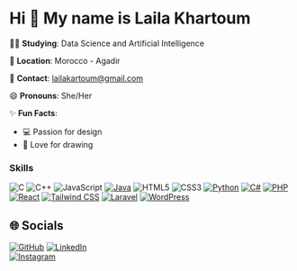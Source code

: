 # Hi 👋 My name is Laila Khartoum

👩‍🎓 **Studying**: Data Science and Artificial Intelligence

📍 **Location**: Morocco - Agadir  

📩 **Contact**: lailakartoum@gmail.com

😄 **Pronouns**: She/Her

✨ **Fun Facts**:  
- 💻 Passion for design  
- 🎨 Love for drawing

### Skills

![C](https://img.shields.io/badge/C-00599C?style=flat&logo=c&logoColor=white)
![C++](https://img.shields.io/badge/C++-00599C?style=flat&logo=c%2B%2B&logoColor=white)
![JavaScript](https://img.shields.io/badge/JavaScript-323330?style=flat&logo=javascript&logoColor=F7DF1E)
[![Java](https://img.shields.io/badge/Java-007396?style=flat&logo=java&logoColor=white)](https://www.oracle.com/java/)
![HTML5](https://img.shields.io/badge/HTML5-E34F26?style=flat&logo=html5&logoColor=white)
![CSS3](https://img.shields.io/badge/CSS3-1572B6?style=flat&logo=css3&logoColor=white)
[![Python](https://img.shields.io/badge/Python-3776AB?style=flat&logo=python&logoColor=white)](https://www.python.org/)
[![C#](https://img.shields.io/badge/C%23-239120?style=flat&logo=c-sharp&logoColor=white)](https://docs.microsoft.com/en-us/dotnet/csharp/)
[![PHP](https://img.shields.io/badge/PHP-777BB4?style=flat&logo=php&logoColor=white)](https://www.php.net/)
[![React](https://img.shields.io/badge/React-20232A?style=flat&logo=react&logoColor=61DAFB)](https://reactjs.org/)
[![Tailwind CSS](https://img.shields.io/badge/Tailwind_CSS-38B2AC?style=flat&logo=tailwind-css&logoColor=white)](https://tailwindcss.com/)
[![Laravel](https://img.shields.io/badge/Laravel-FF2D20?style=flat&logo=laravel&logoColor=white)](https://laravel.com/)
[![WordPress](https://img.shields.io/badge/WordPress-21759B?style=flat&logo=wordpress&logoColor=white)](https://wordpress.org/)


## 🌐 Socials
[![GitHub](https://img.shields.io/badge/GitHub-000?style=for-the-badge&logo=github&logoColor=white)]([https://github.com/your-github-username](https://github.com/lailakhartoum/lailakhartoum))  
[![LinkedIn](https://img.shields.io/badge/LinkedIn-0077B5?style=for-the-badge&logo=linkedin&logoColor=white)](https://www.linkedin.com/in/laila-khartoum-9a92492a3)  
[![Instagram](https://img.shields.io/badge/Instagram-E4405F?style=for-the-badge&logo=instagram&logoColor=white)](https://www.instagram.com/your-instagram-username)  

